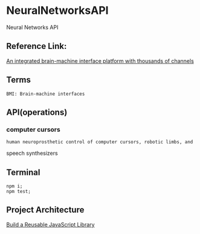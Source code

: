 # NeuralNetworksAPI

Neural Networks API

## Reference Link:

[An integrated brain-machine interface platform
with thousands of channels](https://www.biorxiv.org/content/biorxiv/early/2019/07/17/703801.full.pdf)

## Terms

    BMI: Brain-machine interfaces

## API(operations)

### computer cursors

    human neuroprosthetic control of computer cursors, robotic limbs, and

speech synthesizers

## Terminal

```nodejs
npm i;
npm test;
```

## Project Architecture

[Build a Reusable JavaScript Library](https://www.codementor.io/chimeremezeukah/build-a-reusable-javascript-library-du1086d7l)
